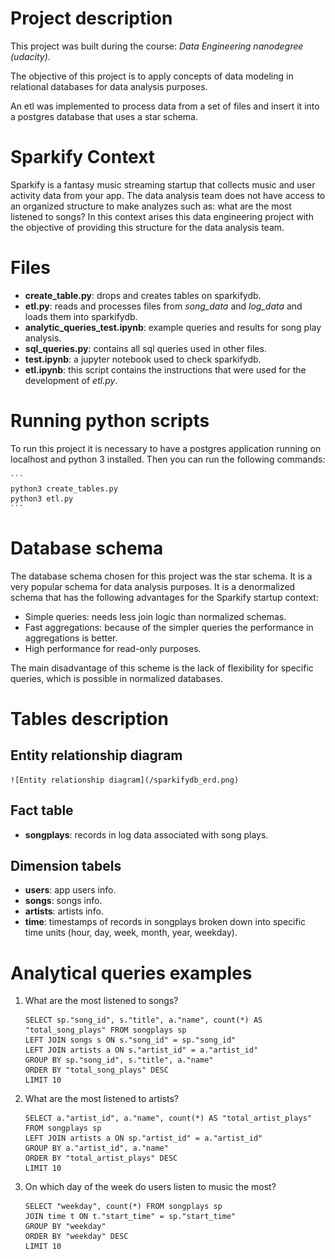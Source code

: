 # Project description

This project was built during the course: *Data Engineering nanodegree (udacity)*.

The objective of this project is to apply concepts of data modeling in relational databases for data analysis purposes.

An etl was implemented to process data from a set of files and insert it into a postgres database that uses a star schema.

# Sparkify Context

Sparkify is a fantasy music streaming startup that collects music and user activity data from your app. The data analysis team does not have access to an organized structure to make analyzes such as: what are the most listened to songs? In this context arises this data engineering project with the objective of providing this structure for the data analysis team.

# Files

* **create_table.py**: drops and creates tables on sparkifydb.
* **etl.py**: reads and processes files from *song_data* and *log_data* and loads them into sparkifydb.
* **analytic_queries_test.ipynb**: example queries and results for song play analysis.
* **sql_queries.py**: contains all sql queries used in other files.
* **test.ipynb**: a jupyter notebook used to check sparkifydb.
* **etl.ipynb**: this script contains the instructions that were used for the development of *etl.py*.

# Running python scripts

To run this project it is necessary to have a postgres application running on localhost and python 3 installed. Then you can run the following commands:

    ```
    python3 create_tables.py
    python3 etl.py
    ```

# Database schema

The database schema chosen for this project was the star schema. It is a very popular schema for data analysis purposes. It is a denormalized schema that has the following advantages for the Sparkify startup context:

* Simple queries: needs less join logic than normalized schemas.
* Fast aggregations: because of the simpler queries the performance in aggregations is better.
* High performance for read-only purposes.

The main disadvantage of this scheme is the lack of flexibility for specific queries, which is possible in normalized databases.

# Tables description

## Entity relationship diagram

    ![Entity relationship diagram](/sparkifydb_erd.png)

## Fact table

* **songplays**: records in log data associated with song plays.

## Dimension tabels

* **users**: app users info.
* **songs**: songs info.
* **artists**: artists info.
* **time**: timestamps of records in songplays broken down into specific time units (hour, day, week, month, year, weekday).

# Analytical queries examples

1. What are the most listened to songs?
    ```
    SELECT sp."song_id", s."title", a."name", count(*) AS "total_song_plays" FROM songplays sp
    LEFT JOIN songs s ON s."song_id" = sp."song_id"
    LEFT JOIN artists a ON s."artist_id" = a."artist_id"
    GROUP BY sp."song_id", s."title", a."name"
    ORDER BY "total_song_plays" DESC
    LIMIT 10
    ```

2. What are the most listened to artists?
    ```
    SELECT a."artist_id", a."name", count(*) AS "total_artist_plays" FROM songplays sp
    LEFT JOIN artists a ON sp."artist_id" = a."artist_id"
    GROUP BY a."artist_id", a."name"
    ORDER BY "total_artist_plays" DESC
    LIMIT 10
    ```

3. On which day of the week do users listen to music the most?
    ```
    SELECT "weekday", count(*) FROM songplays sp
    JOIN time t ON t."start_time" = sp."start_time"
    GROUP BY "weekday"
    ORDER BY "weekday" DESC
    LIMIT 10
    ```